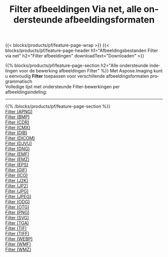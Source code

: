 ﻿---
title: Filter afbeeldingen Via net, alle ondersteunde afbeeldingsformaten 
weight: 3920
url: /nl/net/filter 
lang: nl
langdirlevel: 2
locales: zh-hans,ja,it,ru,de,es,fr,nl,id,lt,pl,pt,vi,tr,ko,zh-hant,ar,hi,th,sv,cs,uk,he
description: Met behulp van Aspose.Imaging kunt u eenvoudig Filter afbeeldingen maken via net
---

{{< blocks/products/pf/feature-page-wrap >}}
{{< blocks/products/pf/feature-page-header h1="Afbeeldingsbestanden Filter via net" h2="Filter afbeeldingen" downloadText="Downloaden" >}}


{{% blocks/products/pf/feature-page-section  h2="Alle ondersteunde indelingen voor de bewerking afbeeldingen Filter" %}}
Met Aspose.Imaging kunt u eenvoudig **Filter** toepassen voor verschillende afbeeldingsformaten programmatisch
<br/>
Volledige lijst met ondersteunde Filter-bewerkingen per afbeeldingsindeling:
<hr/>
{{% /blocks/products/pf/feature-page-section %}}
<div class="container-fluid productfamilypage bg-gray">
    <div class="convertypes bg-gray agp-content section">
        <div class="container">
		<div class="row other-converters">
		    <div class='col-md-2 other-converter remove-lp remove-rp'><a href="/imaging/nl/net/filter/apng" >Filter (APNG)</a></div><div class='col-md-2 other-converter remove-lp remove-rp'><a href="/imaging/nl/net/filter/bmp" >Filter (BMP)</a></div><div class='col-md-2 other-converter remove-lp remove-rp'><a href="/imaging/nl/net/filter/cdr" >Filter (CDR)</a></div><div class='col-md-2 other-converter remove-lp remove-rp'><a href="/imaging/nl/net/filter/cmx" >Filter (CMX)</a></div><div class='col-md-2 other-converter remove-lp remove-rp'><a href="/imaging/nl/net/filter/dib" >Filter (DIB)</a></div><div class='col-md-2 other-converter remove-lp remove-rp'><a href="/imaging/nl/net/filter/dicom" >Filter (DICOM)</a></div><div class='col-md-2 other-converter remove-lp remove-rp'><a href="/imaging/nl/net/filter/djvu" >Filter (DJVU)</a></div><div class='col-md-2 other-converter remove-lp remove-rp'><a href="/imaging/nl/net/filter/dng" >Filter (DNG)</a></div><div class='col-md-2 other-converter remove-lp remove-rp'><a href="/imaging/nl/net/filter/emf" >Filter (EMF)</a></div><div class='col-md-2 other-converter remove-lp remove-rp'><a href="/imaging/nl/net/filter/emz" >Filter (EMZ)</a></div><div class='col-md-2 other-converter remove-lp remove-rp'><a href="/imaging/nl/net/filter/eps" >Filter (EPS)</a></div><div class='col-md-2 other-converter remove-lp remove-rp'><a href="/imaging/nl/net/filter/gif" >Filter (GIF)</a></div><div class='col-md-2 other-converter remove-lp remove-rp'><a href="/imaging/nl/net/filter/ico" >Filter (ICO)</a></div><div class='col-md-2 other-converter remove-lp remove-rp'><a href="/imaging/nl/net/filter/j2k" >Filter (J2K)</a></div><div class='col-md-2 other-converter remove-lp remove-rp'><a href="/imaging/nl/net/filter/jp2" >Filter (JP2)</a></div><div class='col-md-2 other-converter remove-lp remove-rp'><a href="/imaging/nl/net/filter/jpg" >Filter (JPG)</a></div><div class='col-md-2 other-converter remove-lp remove-rp'><a href="/imaging/nl/net/filter/jpeg" >Filter (JPEG)</a></div><div class='col-md-2 other-converter remove-lp remove-rp'><a href="/imaging/nl/net/filter/odg" >Filter (ODG)</a></div><div class='col-md-2 other-converter remove-lp remove-rp'><a href="/imaging/nl/net/filter/otg" >Filter (OTG)</a></div><div class='col-md-2 other-converter remove-lp remove-rp'><a href="/imaging/nl/net/filter/png" >Filter (PNG)</a></div><div class='col-md-2 other-converter remove-lp remove-rp'><a href="/imaging/nl/net/filter/svg" >Filter (SVG)</a></div><div class='col-md-2 other-converter remove-lp remove-rp'><a href="/imaging/nl/net/filter/tga" >Filter (TGA)</a></div><div class='col-md-2 other-converter remove-lp remove-rp'><a href="/imaging/nl/net/filter/tif" >Filter (TIF)</a></div><div class='col-md-2 other-converter remove-lp remove-rp'><a href="/imaging/nl/net/filter/tiff" >Filter (TIFF)</a></div><div class='col-md-2 other-converter remove-lp remove-rp'><a href="/imaging/nl/net/filter/webp" >Filter (WEBP)</a></div><div class='col-md-2 other-converter remove-lp remove-rp'><a href="/imaging/nl/net/filter/wmf" >Filter (WMF)</a></div><div class='col-md-2 other-converter remove-lp remove-rp'><a href="/imaging/nl/net/filter/wmz" >Filter (WMZ)</a></div>
                </div>
        </div>
    </div>
</div>
<br/>


